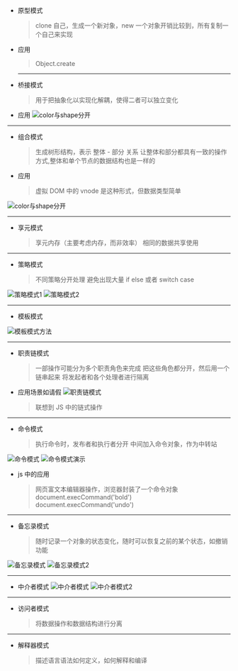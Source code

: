 - 原型模式

  > clone 自己，生成一个新对象，new 一个对象开销比较到，所有复制一个自己来实现

- 应用

  > Object.create

  ***

- 桥接模式

  > 用于把抽象化以实现化解耦，使得二者可以独立变化

- 应用
  ![color与shape分开](./resource/015/color与shape分开.png)

---

- 组合模式

  > 生成树形结构，表示 整体 - 部分 关系
  > 让整体和部分都具有一致的操作方式,整体和单个节点的数据结构也是一样的

* 应用
  > 虚拟 DOM 中的 vnode 是这种形式，但数据类型简单

![color与shape分开](./resource/015/color与shape分开.png)

---

- 享元模式
  > 享元内存（主要考虑内存，而非效率）
  > 相同的数据共享使用

---

- 策略模式
  > 不同策略分开处理
  > 避免出现大量 if else 或者 switch case

![策略模式1](./resource/015/策略模式1.png)
![策略模式2](./resource/015/策略模式2.png)

---

- 模板模式

![模板模式方法](./resource/015/模板模式方法.png)

---

- 职责链模式

  > 一部操作可能分为多个职责角色来完成
  > 把这些角色都分开，然后用一个链串起来
  > 将发起者和各个处理者进行隔离

- 应用场景如请假
  ![职责链模式](./resource/015/职责链模式.png)

  > 联想到 JS 中的链式操作

---

- 命令模式
  > 执行命令时，发布者和执行者分开
  > 中间加入命令对象，作为中转站

![命令模式](./resource/015/命令模式.png)
![命令模式演示](./resource/015/命令模式演示.png)

- js 中的应用
  > 网页富文本编辑器操作，浏览器封装了一个命令对象
  > document.execCommand('bold')
  > document.execCommand('undo')

---

- 备忘录模式
  > 随时记录一个对象的状态变化，随时可以恢复之前的某个状态，如撤销功能

![备忘录模式](./resource/015/备忘录模式.png)
![备忘录模式2](./resource/015/备忘录模式2.png)

---

- 中介者模式
  ![中介者模式](./resource/015/中介者模式.png)
  ![中介者模式2](./resource/015/中介者模式2.png)

---

- 访问者模式
  > 将数据操作和数据结构进行分离

---

- 解释器模式
  > 描述语言语法如何定义，如何解释和编译
